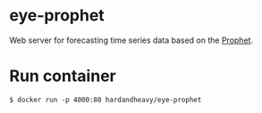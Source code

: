 # eye-prophet
Web server for forecasting time series data based on the [Prophet](https://facebook.github.io/prophet).

# Run container
```
$ docker run -p 4000:80 hardandheavy/eye-prophet
```
